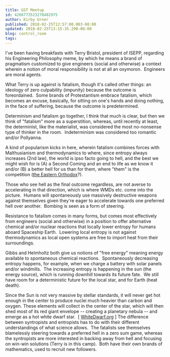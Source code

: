 ```yaml
---
title: GST Meetup
id: 4266773523278482975
author: Kirby Urner
published: 2018-02-25T12:57:00.003-08:00
updated: 2018-02-25T13:15:35.290-08:00
blog: control_room
tags: 
---
```


I've been having breakfasts with Terry Bristol, president of ISEPP, regarding his Engineering Philosophy meme, by which he means a brand of pragmatism customized to give engineers (social and otherwise) a context wherein a notion of moral responsibility is not at all an oxymoron.  Engineers are moral agents.

What Terry is up against is fatalism, though it's called other things: an ideology of zero culpability (impunity) because the outcome is foreordained.  Some brands of Protestantism embrace fatalism, which becomes an excuse, basically, for sitting on one's hands and doing nothing, in the face of suffering, because the outcome is predetermined.

Determinism and fatalism go together, I think that much is clear, but then we think of "fatalism" more as a superstition, whereas, until recently at least, the determinist, like the materialist, was considered the most no-nonsense type of thinker in the room.  Indeterminism was considered too romantic and/or Pollyanna.

A kind of popularism kicks in here, wherein fatalism combines forces with Malthusianism and thermodynamics to where, since entropy always increases (2nd law), the world is ipso facto going to hell, and the best we might wish for is (A) a Second Coming and an end to life as we know it and/or (B) a better hell for us than for them, where "them" is the competition ([the Eastern Orthodox](http://mybizmo.blogspot.com/2018/02/political-radar.html)?).

Those who see hell as the final outcome regardless, are not averse to accelerating in that direction, which is where WMDs etc. come into the picture.  Humans will spontaneously use massively destructive weapons against themselves given they're eager to accelerate towards one preferred hell over another.  Bombing is seen as a form of steering.

Resistance to fatalism comes in many forms, but comes most effectively from engineers (social and otherwise) in a position to offer alternative chemical and/or nuclear reactions that locally lower entropy for humans aboard Spaceship Earth.  Lowering local entropy is not against thermodynamics as local open systems are free to import heat from their surroundings.

Gibbs and Helmholtz both give us notions of "free energy" meaning energy available to spontaneous chemical reactions.  Spontaneously decreasing entropy happens, for example, when we charge a battery with solar panels and/or windmills.  The increasing entropy is happening in the sun (the energy source), which is running downhill towards its future fate.  We still have room for a deterministic future for the local star, and for Earth (heat death).

Since the Sun is not very massive by stellar standards, 
it will never get hot enough in the center to produce nuclei much heavier than 
carbon and oxygen. These elements will collect in the center of the star, which 
will then shed most of its red giant envelope -- creating a planetary nebula -- and 
emerge as a hot white dwarf star.  [ [WhiteDwarf.org](http://whitedwarf.org/education/sunwd/index.html) ]
The difference between syntropists and entropists has to do with their different understandings of what science allows.  The fatalists see themselves blamelessly steering towards a preferred hell in a zero sum game, whereas the syntropists are more interested in backing away from hell and focusing on win-win solutions (Terry is in this camp).  Both have their own brands of mathematics, used to recruit new followers.